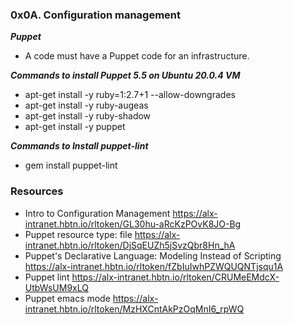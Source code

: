 ### 0x0A. Configuration management

***Puppet***
- A code must have a Puppet code for an infrastructure.


***Commands to install Puppet 5.5 on Ubuntu 20.0.4 VM***
- apt-get install -y ruby=1:2.7+1 --allow-downgrades
- apt-get install -y ruby-augeas
- apt-get install -y ruby-shadow
- apt-get install -y puppet

***Commands to Install puppet-lint***
- gem install puppet-lint

### Resources
- Intro to Configuration Management <https://alx-intranet.hbtn.io/rltoken/GL30hu-aRcKzPOvK8JO-Bg>
- Puppet resource type: file <https://alx-intranet.hbtn.io/rltoken/DjSqEUZh5jSvzQbr8Hn_hA>
- Puppet's Declarative Language: Modeling Instead of Scripting <https://alx-intranet.hbtn.io/rltoken/fZbIuIwhPZWQUQNTjsqu1A>
- Puppet lint <https://alx-intranet.hbtn.io/rltoken/CRUMeEMdcX-UtbWsUM9xLQ>
- Puppet emacs mode <https://alx-intranet.hbtn.io/rltoken/MzHXCntAkPzOqMnI6_rpWQ>
